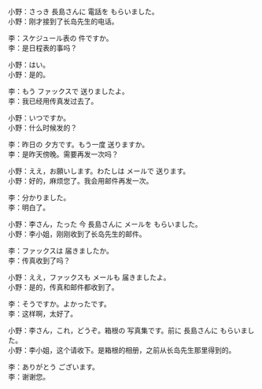 小野：さっき 長島さんに 電話を もらいました。  
小野：刚才接到了长岛先生的电话。  

李：スケジュール表の 件ですか。  
李：是日程表的事吗？  

小野：はい。  
小野：是的。  

李：もう ファックスで 送りましたよ。  
李：我已经用传真发过去了。  

小野：いつですか。  
小野：什么时候发的？  

李：昨日の 夕方です。もう一度 送りますか。  
李：是昨天傍晚。需要再发一次吗？  

小野：ええ，お願いします。わたしは メールで 送ります。  
小野：好的，麻烦您了。我会用邮件再发一次。  

李：分かりました。  
李：明白了。  

小野：李さん，たった 今 長島さんに メールを もらいました。  
小野：李小姐，刚刚收到了长岛先生的邮件。  

李：ファックスは 届きましたか。  
李：传真收到了吗？  

小野：ええ，ファックスも メールも 届きましたよ。  
小野：是的，传真和邮件都收到了。  

李：そうですか。よかったです。  
李：这样啊，太好了。  

小野：李さん，これ，どうぞ。箱根の 写真集です。前に 長島さんに もらいました。  
小野：李小姐，这个请收下。是箱根的相册，之前从长岛先生那里得到的。  

李：ありがとう ございます。  
李：谢谢您。